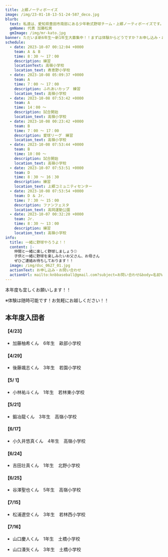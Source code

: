 ```yaml
---
title: 上郷ノーティボーイズ
image: /img/23-01-18-13-51-24-587_deco.jpg
blurb:
  text: 私達は、愛知県豊田市南部にある少年軟式野球チーム・上郷ノーティボーイズです。野球を愛する少年・少女達の夢を育み、軟式野球を正しく指導し、体力向上と礼儀を養成します。また、親友同士の友情と交歓の場を与え、規則正しい明朗な少年・少女を育成することを目的としています。
  gmName: 代表 加藤松男
  gmImage: /img/mr-kato.jpg
banner: ただいま新6年生～新1年生大募集中！！まずは体験からどうですか？お申し込み・お問い合わせはお気軽にどうぞ！！
schedule:
  - date: 2023-10-07 00:12:04 +0000
    team: A ＆ B
    time: 8：30 ～ 17：00
    description: 練習
    locationText: 高嶺小学校
    location_text: 寿恵野小学校
  - date: 2023-10-08 05:09:37 +0000
    team: A
    time: 7：00 ～ 17：00
    description: ふれあいカップ　練習
    location_text: 高嶺小学校
  - date: 2023-10-08 07:53:42 +0000
    team: A
    time: 14：00 ～
    description: 試合開始
    location_text: 高嶺小学校
  - date: 2023-10-08 00:23:42 +0000
    team: B
    time: 7：00 ～ 17：00
    description: 愛球リーグ　練習
    location_text: 高嶺小学校
  - date: 2023-10-08 07:53:44 +0000
    team: B
    time: 10：00 ～
    description: 試合開始
    location_text: 高嶺小学校
  - date: 2023-10-07 07:53:51 +0000
    team: D
    time: 8：30 ～ 16：30
    description: 練習
    location_text: 上郷コミュニティセンター
  - date: 2023-10-08 07:53:54 +0000
    team: D ＆ Jr.
    time: 7：30 ～ 15：00
    description: ファンフェスタ
    location_text: 高岡運動公園
  - date: 2023-10-07 00:32:20 +0000
    team: Jr.
    time: 8：30 ～ 13：00
    description: 練習
    location_text: 高嶺小学校
info:
  title: 一緒に野球やろうよ！！
  content: |-
    仲間と一緒に楽しく野球しましょう⚾
    子供と一緒に野球を楽しみたいお父さん、お母さん
    ぜひご連絡お待ちしております！！
  image: /img/dsc_0627_01.jpg
  actionText: お申し込み・お問い合わせ
  actionUrl: mailto:knbbaseball@gmail.com?subject=お問い合わせ&body=名前%20%3A%0D%0Aふりがな%20%3A%0D%0A電話%20%3A%0D%0A学校名%20%3A%0D%0A学年%20%3A%0D%0Aお問い合せ内容%20%3A（例、体験・見学・入団希望）
---
```

本年度も宜しくお願いします！！


※体験は随時可能です！お気軽にお越しください！！

## 本年度入団者

#### 【4/23】

* 加藤柚希くん　6年生　畝部小学校

#### 【4/29】

* 後藤颯志くん　3年生　若園小学校

#### 【5/ 1】

* 小林祐斗くん　1年生　若林東小学校

#### 【5/21】

* 鍛冶龍くん　3年生　高嶺小学校

#### 【6/17】

* 小久井悠真くん　4年生　高嶺小学校

#### 【6/24】

* 吉田壮真くん　1年生　北野小学校

#### 【6/25】

* 谷澤聖也くん　5年生　高嶺小学校

#### 【7/15】

* 松浦遼空くん　3年生　若林西小学校

#### 【7/16】

* 山口慶人くん　1年生　土橋小学校

* 山口湊矢くん　3年生　土橋小学校
